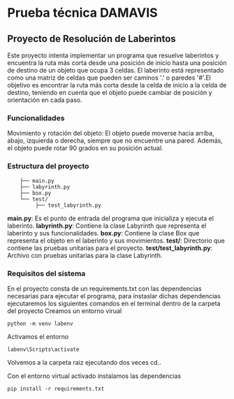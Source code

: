 # Prueba técnica DAMAVIS
## Proyecto de Resolución de Laberintos

Este proyecto intenta implementar un programa que resuelve laberintos y encuentra la ruta más corta desde una posición de inicio hasta una posición de destino de un objeto que ocupa 3 celdas. El laberinto está representado como una matriz de celdas que pueden ser caminos '.' o paredes '#'.El objetivo es encontrar la ruta más corta desde la celda de inicio a la celda de destino, teniendo en cuenta que el objeto puede cambiar de posición y orientación en cada paso.

### Funcionalidades

Movimiento y rotación del objeto: El objeto puede moverse hacia arriba, abajo, izquierda o derecha, siempre que no encuentre una pared. Además, el objeto puede rotar 90 grados en su posición actual.

### Estructura del proyecto

```laberinto/
    ├── main.py
    ├── labyrinth.py
    ├── box.py
    └── test/
         ├── test_labyrinth.py
```

**main.py**: Es el punto de entrada del programa que inicializa y ejecuta el laberinto.
**labyrinth.py**: Contiene la clase Labyrinth que representa el laberinto y sus funcionalidades.
**box.py**: Contiene la clase Box que representa el objeto en el laberinto y sus movimientos.
**test/**: Directorio que contiene las pruebas unitarias para el proyecto.
**test/test_labyrinth.py**: Archivo con pruebas unitarias para la clase Labyrinth.

### Requisitos del sistema

En el proyecto consta  de un requirements.txt con las dependencias necesarias para ejecutar el programa, para instaslar dichas dependencias ejecutaremos los siguientes comandos en el terminal dentro de la carpeta del proyecto
Creamos un entorno virual

 ```python -m venv labenv```

 Activamos el entorno 

 ```labenv\Scripts\activate```

 Volvemos a la carpeta raiz ejecutando dos veces cd..

 Con el entorno virtual activado instalamos las dependencias 

 ```pip install -r requirements.txt```

